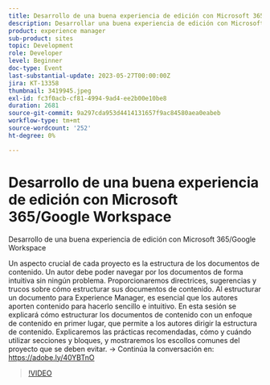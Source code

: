 ```yaml
---
title: Desarrollo de una buena experiencia de edición con Microsoft 365/Google Workspace
description: Desarrollar una buena experiencia de edición con Microsoft 365/Google WorkspaceUn aspecto crucial de cada proyecto es la estructura de los documentos de contenido. Un autor debe poder navegar por los documentos de forma intuitiva sin ningún problema. Proporcionaremos directrices, sugerencias y trucos sobre cómo estructurar sus documentos de contenido. Al estructurar un documento para Experience Manager, es esencial que los autores aporten contenido para hacerlo sencillo e intuitivo. En esta sesión se explicará cómo estructurar los documentos de contenido con un enfoque de contenido en primer lugar, que permite a los autores dirigir la estructura de contenido. Explicaremos las prácticas recomendadas, cómo y cuándo utilizar secciones y bloques, y mostraremos los escollos comunes del proyecto que se deben evitar.
product: experience manager
sub-product: sites
topic: Development
role: Developer
level: Beginner
doc-type: Event
last-substantial-update: 2023-05-27T00:00:00Z
jira: KT-13358
thumbnail: 3419945.jpeg
exl-id: fc3f0acb-cf81-4994-9ad4-ee2b00e10be8
duration: 2681
source-git-commit: 9a297cda953d4414131657f9ac84580aea0eabeb
workflow-type: tm+mt
source-wordcount: '252'
ht-degree: 0%

---
```


# Desarrollo de una buena experiencia de edición con Microsoft 365/Google Workspace

Desarrollo de una buena experiencia de edición con Microsoft 365/Google Workspace

Un aspecto crucial de cada proyecto es la estructura de los documentos de contenido. Un autor debe poder navegar por los documentos de forma intuitiva sin ningún problema. Proporcionaremos directrices, sugerencias y trucos sobre cómo estructurar sus documentos de contenido. Al estructurar un documento para Experience Manager, es esencial que los autores aporten contenido para hacerlo sencillo e intuitivo. En esta sesión se explicará cómo estructurar los documentos de contenido con un enfoque de contenido en primer lugar, que permite a los autores dirigir la estructura de contenido. Explicaremos las prácticas recomendadas, cómo y cuándo utilizar secciones y bloques, y mostraremos los escollos comunes del proyecto que se deben evitar. → Continúa la conversación en: https://adobe.ly/40YBTnO

>[!VIDEO](https://video.tv.adobe.com/v/3419945/?learn=on)
